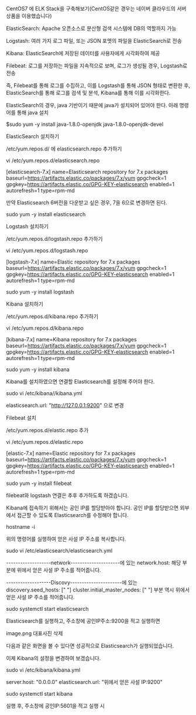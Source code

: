 ﻿
CentOS7 에 ELK Stack을 구축해보기(CentOS같은 경우는 네이버 클라우드의 서버 상품을 이용했습니다)


ElasticSearch: Apache 오픈소스로 분산형 검색 시스템에 DB의 역할까지 가능

Logstash: 여러 가지 로그 파일, 또는 JSON 포멧의 파일을 ElasticSearch로 전송

Kibana: ElasticSearch에 저장된 데이터를 사용자에게 시각화하여 제공

Filebeat: 로그를 저장하는 파일을 지속적으로 보며, 로그가 생성될 경우, Logstash로 전송


즉, Filebeat를 통해 로그를 수집하고, 이를 Logstash를 통해 JSON 형태로 변환한 후, ElasticSearch를 통해 로그를 검색 및 분석, Kibana를 통해 이를 시각화한다.



ElasticSearch의 경우, java 기반이기 때문에 java가 설치되어 있어야 한다. 아래 명령어를 통해 java 설치


﻿$sudo yum -y install java-1.8.0-openjdk java-1.8.0-openjdk-devel

ElasticSearch 설치하기

/etc/yum.repos.d/ 에 elasticsearch.repo 추가하기


﻿vi /etc/yum.repos.d/elasticsearch.repo﻿


[elasticsearch-7.x]
name=Elasticsearch repository for 7.x packages
baseurl=https://artifacts.elastic.co/packages/7.x/yum
gpgcheck=1
gpgkey=https://artifacts.elastic.co/GPG-KEY-elasticsearch
enabled=1
autorefresh=1
type=rpm-md

만약 Elasticsearch 6버전을 다운받고 싶은 경우, 7을 6으로 변경하면 된다.


sudo yum -y install elasticsearch

Logstash 설치하기

/etc/yum.repos.d/logstash.repo 추가하기


vi /etc/yum.repos.d/logstash.repo


[logstash-7.x]
name=Elastic repository for 7.x packages
baseurl=https://artifacts.elastic.co/packages/7.x/yum
gpgcheck=1
gpgkey=https://artifacts.elastic.co/GPG-KEY-elasticsearch
enabled=1
autorefresh=1
type=rpm-md


sudo yum -y install logstash


Kibana 설치하기

/etc/yum.repos.d/kibana.repo 추가하기


vi /etc/yum.repos.d/kibana.repo


[kibana-7.x]
name=Kibana repository for 7.x packages
baseurl=https://artifacts.elastic.co/packages/7.x/yum
gpgcheck=1
gpgkey=https://artifacts.elastic.co/GPG-KEY-elasticsearch
enabled=1
autorefresh=1
type=rpm-md


sudo yum -y install kibana

Kibana를 설치하였으면 연결할 Elasticsearch를 설정해 주어야 한다.


sudo vi /etc/kibana//kibana.yml

elasticsearch.url: "http://127.0.0.1:9200" 으로 변경


Filebeat 설치

/etc/yum.repos.d/elastic.repo 추가


vi /etc/yum.repos.d/elastic.repo


[elastic-7.x] 
name=Elastic repository for 7.x packages 
baseurl=https://artifacts.elastic.co/packages/7.x/yum 
gpgcheck=1 
gpgkey=https://artifacts.elastic.co/GPG-KEY-elasticsearch 
enabled=1 
autorefresh=1 
type=rpm-md


sudo yum -y install filebeat

filebeat와 logstash 연결은 추후 추가하도록 하겠습니다.



Kibana에 접속하기 위해서는 공인 IP를 할당받아야 합니다. 공인 IP를 할당받으면 외부에서 접근할 수 있도록 Elasticsearch를 수정해야 합니다.


hostname -i 

위의 명령어를 실행하여 얻은 사설 IP 주소를 복사합니다.


sudo vi /etc/elasticsearch/elasticsearch.yml


-------------------network---------------------에 있는
network.host: 
해당 부분에 위에서 얻은 사설 IP 주소를 적어줍니다.

-------------------Discovy----------------------에 있는
discovery.seed_hosts: [" "]
cluster.initial_master_nodes: [" "]
부분 역시 위에서 얻은 사설 IP 주소를 적어줍니다.


sudo systemctl start elasticsearch

Elasticsearch를 실행하고, 주소창에 공인IP주소:9200을 적고 실행하면


image.png
대표사진 삭제


다음과 같은 화면을 볼 수 있다면 성공적으로 Elasticsearch가 실행되었습니다.


이제 Kibana의 설정을 변경하여 보겠습니다.


sudo vi /etc/kibana/kibana.yml


server.host: "0.0.0.0"
elasticsearch.url: "위에서 얻은 사설 IP:9200"


sudo systemctl start kibana

실행 후, 주소창에 공인IP:5601을 적고 실행 시


﻿
